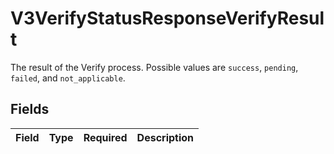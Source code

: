 # V3VerifyStatusResponseVerifyResult

The result of the Verify process. Possible values are `success`, `pending`, `failed`, and `not_applicable`.


## Fields

| Field       | Type        | Required    | Description |
| ----------- | ----------- | ----------- | ----------- |